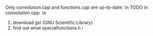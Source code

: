 Only convolution.cpp and functions.cpp are up-to-date.
\n
TODO in convolution.cpp:
\n
1. download gsl (GNU Scientific Library)
2. find out what specialfunctions.h i
